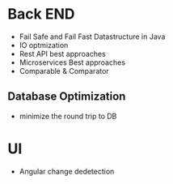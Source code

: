 # Back END
* Fail Safe and Fail Fast Datastructure in Java
* IO optmization
* Rest API best approaches
* Microservices Best approaches
* Comparable & Comparator
## Database Optimization
* minimize the round trip to DB
# UI
* Angular change dedetection
